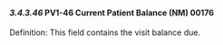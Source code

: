 #### *3.4.3.46* PV1-46 Current Patient Balance (NM) 00176

Definition: This field contains the visit balance due.
